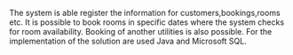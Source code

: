 The system is able register the information for customers,bookings,rooms etc.
It is possible to book rooms in specific dates where the system  checks for room availability.
Booking of another utilities is also possible.
For the implementation of the solution are used Java and Microsoft SQL.